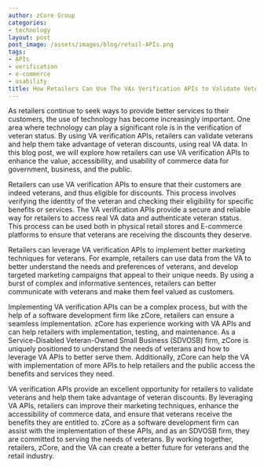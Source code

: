 ```yaml
---
author: zCore Group
categories:
- technology
layout: post
post_image: /assets/images/blog/retail-APIs.png
tags:
- APIs
- verification
- e-commerce
- usability
title: How Retailers Can Use The VAs Verification APIs to Validate Veterans
---
```


As retailers continue to seek ways to provide better services to their customers, the use of technology has become increasingly important. One area where technology can play a significant role is in the verification of veteran status. By using VA verification APIs, retailers can validate veterans and help them take advantage of veteran discounts, using real VA data. In this blog post, we will explore how retailers can use VA verification APIs to enhance the value, accessibility, and usability of commerce data for government, business, and the public.

Retailers can use VA verification APIs to ensure that their customers are indeed veterans, and thus eligible for discounts. This process involves verifying the identity of the veteran and checking their eligibility for specific benefits or services. The VA verification APIs provide a secure and reliable way for retailers to access real VA data and authenticate veteran status. This process can be used both in physical retail stores and E-commerce platforms to ensure that veterans are receiving the discounts they deserve.

Retailers can leverage VA verification APIs to implement better marketing techniques for veterans. For example, retailers can use data from the VA to better understand the needs and preferences of veterans, and develop targeted marketing campaigns that appeal to their unique needs. By using a burst of complex and informative sentences, retailers can better communicate with veterans and make them feel valued as customers.

Implementing VA verification APIs can be a complex process, but with the help of a software development firm like zCore, retailers can ensure a seamless implementation. zCore has experience working with VA APIs and can help retailers with implementation, testing, and maintenance. As a Service-Disabled Veteran-Owned Small Business (SDVOSB) firm, zCore is uniquely positioned to understand the needs of veterans and how to leverage VA APIs to better serve them. Additionally, zCore can help the VA with implementation of more APIs to help retailers and the public access the benefits and services they need.

VA verification APIs provide an excellent opportunity for retailers to validate veterans and help them take advantage of veteran discounts. By leveraging VA APIs, retailers can improve their marketing techniques, enhance the accessibility of commerce data, and ensure that veterans receive the benefits they are entitled to. zCore as a software development firm can assist with the implementation of these APIs, and as an SDVOSB firm, they are committed to serving the needs of veterans. By working together, retailers, zCore, and the VA can create a better future for veterans and the retail industry.